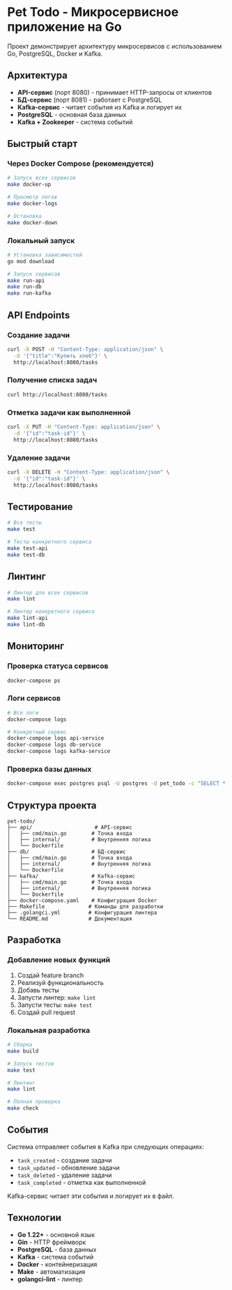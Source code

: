 # Pet Todo - Микросервисное приложение на Go

Проект демонстрирует архитектуру микросервисов с использованием Go, PostgreSQL, Docker и Kafka.

##  Архитектура

- **API-сервис** (порт 8080) - принимает HTTP-запросы от клиентов
- **БД-сервис** (порт 8081) - работает с PostgreSQL
- **Kafka-сервис** - читает события из Kafka и логирует их
- **PostgreSQL** - основная база данных
- **Kafka + Zookeeper** - система событий

## Быстрый старт

### Через Docker Compose (рекомендуется)

```bash
# Запуск всех сервисов
make docker-up

# Просмотр логов
make docker-logs

# Остановка
make docker-down
```

### Локальный запуск

```bash
# Установка зависимостей
go mod download

# Запуск сервисов
make run-api
make run-db
make run-kafka
```

## API Endpoints

### Создание задачи
```bash
curl -X POST -H "Content-Type: application/json" \
  -d '{"title":"Купить хлеб"}' \
  http://localhost:8080/tasks
```

### Получение списка задач
```bash
curl http://localhost:8080/tasks
```

### Отметка задачи как выполненной
```bash
curl -X PUT -H "Content-Type: application/json" \
  -d '{"id":"task-id"}' \
  http://localhost:8080/tasks
```

### Удаление задачи
```bash
curl -X DELETE -H "Content-Type: application/json" \
  -d '{"id":"task-id"}' \
  http://localhost:8080/tasks
```

## Тестирование

```bash
# Все тесты
make test

# Тесты конкретного сервиса
make test-api
make test-db
```

## Линтинг

```bash
# Линтер для всех сервисов
make lint

# Линтер конкретного сервиса
make lint-api
make lint-db
```

## Мониторинг

### Проверка статуса сервисов
```bash
docker-compose ps
```

### Логи сервисов
```bash
# Все логи
docker-compose logs

# Конкретный сервис
docker-compose logs api-service
docker-compose logs db-service
docker-compose logs kafka-service
```

### Проверка базы данных
```bash
docker-compose exec postgres psql -U postgres -d pet_todo -c "SELECT * FROM tasks;"
```

## Структура проекта

```
pet-todo/
├── api/                    # API-сервис
│   ├── cmd/main.go        # Точка входа
│   ├── internal/          # Внутренняя логика
│   └── Dockerfile
├── db/                    # БД-сервис
│   ├── cmd/main.go        # Точка входа
│   ├── internal/          # Внутренняя логика
│   └── Dockerfile
├── kafka/                 # Kafka-сервис
│   ├── cmd/main.go        # Точка входа
│   ├── internal/          # Внутренняя логика
│   └── Dockerfile
├── docker-compose.yaml    # Конфигурация Docker
├── Makefile              # Команды для разработки
├── .golangci.yml         # Конфигурация линтера
└── README.md             # Документация
```

## Разработка

### Добавление новых функций
1. Создай feature branch
2. Реализуй функциональность
3. Добавь тесты
4. Запусти линтер: `make lint`
5. Запусти тесты: `make test`
6. Создай pull request

### Локальная разработка
```bash
# Сборка
make build

# Запуск тестов
make test

# Линтинг
make lint

# Полная проверка
make check
```

## События

Система отправляет события в Kafka при следующих операциях:
- `task_created` - создание задачи
- `task_updated` - обновление задачи
- `task_deleted` - удаление задачи
- `task_completed` - отметка как выполненной

Kafka-сервис читает эти события и логирует их в файл.

## Технологии

- **Go 1.22+** - основной язык
- **Gin** - HTTP фреймворк
- **PostgreSQL** - база данных
- **Kafka** - система событий
- **Docker** - контейнеризация
- **Make** - автоматизация
- **golangci-lint** - линтер


